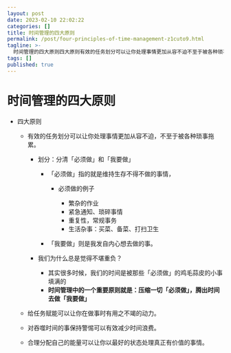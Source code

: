 ```yaml
---
layout: post
date: 2023-02-10 22:02:22
categories: []
title: 时间管理的四大原则
permalink: /post/four-principles-of-time-management-z1cuto9.html
tagline: >-
  时间管理的四大原则四大原则有效的任务划分可以让你处理事情更加从容不迫不至于被各种琐事拖累。划分_分清「必须做」和「我要做」「必须做」指的就是维持生存不得不做的事情必须做的例子繁杂的作业紧急通知琐碎事情重复性常规事务生活杂事_买菜备菜打扫卫生「我要做」则是我发自内心想去做的事。我们为什么总是觉得不堪重负？其实很多时候我们的时间是被那些「必须做」的鸡毛蒜皮的小事填满的时间管理中的一个重要原则就是_压缩一切「必须做」腾出时间去做「我要做」给任务赋能可以让你在做事时有用之不竭的动力。对吞噬时间的事保持警惕可以有效
tags: []
published: true
---
```


# 时间管理的四大原则

* 四大原则

  * 有效的任务划分可以让你处理事情更加从容不迫，不至于被各种琐事拖累。

    * 划分：分清「必须做」和「我要做」

      * 「必须做」指的就是维持生存不得不做的事情，

        * 必须做的例子

          * 繁杂的作业
          * 紧急通知、琐碎事情
          * 重复性，常规事务
          * 生活杂事：买菜、备菜、打扫卫生
      * 「我要做」则是我发自内心想去做的事。
    * 我们为什么总是觉得不堪重负？

      * 其实很多时候，我们的时间是被那些「必须做」的鸡毛蒜皮的小事填满的
      * **时间管理中的一个重要原则就是：压缩一切「必须做」，腾出时间去做「我要做」**
  * 给任务赋能可以让你在做事时有用之不竭的动力。
  * 对吞噬时间的事保持警惕可以有效减少时间浪费。
  * 合理分配自己的能量可以让你以最好的状态处理真正有价值的事情。
